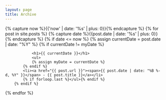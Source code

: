 ```yaml
---
layout: page
title: Archive
---
```


<section class="archive-post-list">
   {% capture now %}{{'now' | date: '%s' | plus: 0}}{% endcapture %}  
   {% for post in site.posts %}
        {% capture date %}{{post.date | date: '%s' | plus: 0}}{% endcapture %}
        {% if date <= now %}
            {% assign currentDate = post.date | date: "%Y" %}
            {% if currentDate != myDate %}
                 <!-- {% unless forloop.first %}</ul>{% endunless %} -->

                <h1>{{ currentDate }}</h1>
                <ul>
                {% assign myDate = currentDate %}
            {% endif %}
            <li><a href="{{ post.url }}"><span>{{ post.date | date: "%B %-d, %Y" }}</span> - {{ post.title }}</a></li>
            {% if forloop.last %}</ul>{% endif %}
        {% endif %}
   {% endfor %}

</section>